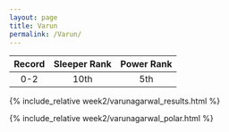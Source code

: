```yaml
---
layout: page
title: Varun
permalink: /Varun/
---
```


Record | Sleeper Rank | Power Rank               
:--: | :--: | :--:
0-2 | 10th | 5th   

{% include_relative week2/varunagarwal_results.html %}

{% include_relative week2/varunagarwal_polar.html %}
